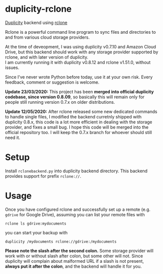 # duplicity-rclone
[Duplicity](http://duplicity.nongnu.org/) backend using [rclone](http://rclone.org/)

Rclone is a powerful command line program to sync files and directories to and from various cloud storage providers.

At the time of deveopment, I was using duplicity v0.7.10 and Amazon Cloud Drive, but this backend should work with any storage provider supported by rclone, and with later version of duplicity.\
I am currently running it with duplicity v0.8.12 and rclone v1.51.0, without issues.

Since I've never wrote Python before today, use it at your own risk. Every feedback, comment or suggestion is welcome.

**Update 23/03/2020:** This project has been **merged into official duplicity codebase, since version 0.8.09**, so basically this will remain only for people still running version 0.7.x on older distributions.

**Update 12/05/2020:** After rclone released some new dedicated commands to handle single files, I modified the backend curretnly shipped with duplicity 0.8.x, this code is a lot more efficient in dealing with the storage provider, and fixes a small bug. I hope this code will be merged into the official repository too. I will keep the 0.7.x branch for whoever should still need it.

# Setup
Install `rclonebackend.py` into duplicity backend directory. This backend provides support for prefix `rclone://`.

# Usage
Once you have configured rclone and successfully set up a remote (e.g. `gdrive` for Google Drive), assuming you can list your remote files with
```
rclone ls gdrive:mydocuments
```
you can start your backup with
```
duplicity /mydocuments rclone://gdrive:/mydocuments
```
**Please note the slash after the second colon.** Some storage provider will work with or without slash after colon, but some other will not. Since duplicity will complain about malformed URL if a slash is not present, **always put it after the colon**, and the backend will handle it for you.
